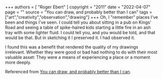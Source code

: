 +++
authors = [
  "Roger Ebert"
]
copyright = "2011"
date = "2022-04-07"
page = ""
source = "You can draw, and probably better than I can"
tags = ["art","creativity","observation","drawing"]
+++
Oh, I "remember" places I've been and things I've seen. I could tell you about sitting in a pub on Kings' Road and seeing a table of spike-haired kids starting a little fire in an ash tray with some lighter fluid. I could tell you, and you would be told, and that would be that. But in sketching it I preserved it. I had observed it.

I found this was a benefit that rendered the quality of my drawings irrelevant. Whether they were good or bad had nothing to do with their most valuable asset: They were a means of experiencing a place or a moment more deeply.

Referenced from [You can draw, and probably better than I can](https://www.rogerebert.com/roger-ebert/you-can-draw-and-probably-better-than-i-can).
